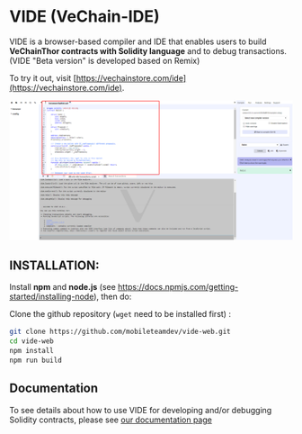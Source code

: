 # VIDE (VeChain-IDE)

VIDE is a browser-based compiler and IDE that enables users to build **VeChainThor contracts with Solidity language** and to debug transactions. (VIDE "Beta version" is developed based on Remix)

To try it out, visit [https://vechainstore.com/ide](https://vechainstore.com/ide).

![VIDE screenshot](docs/source/images/VIDE_editor.png)


## INSTALLATION:

Install **npm** and **node.js** (see https://docs.npmjs.com/getting-started/installing-node), then do:

Clone the github repository (`wget` need to be installed first) :

```bash
git clone https://github.com/mobileteamdev/vide-web.git
cd vide-web
npm install
npm run build
```


## Documentation

To see details about how to use VIDE for developing and/or debugging Solidity contracts, please see [our documentation page](https://vide.readthedocs.io)
